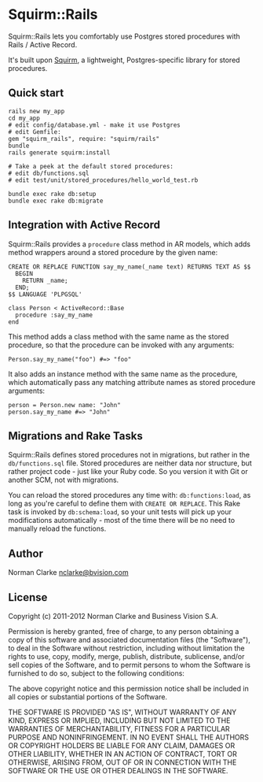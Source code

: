 # Squirm::Rails

Squirm::Rails lets you comfortably use Postgres stored procedures with Rails /
Active Record.

It's built upon [Squirm](https://github.com/bvision/squirm), a lightweight,
Postgres-specific library for stored procedures.

## Quick start

    rails new my_app
    cd my_app
    # edit config/database.yml - make it use Postgres
    # edit Gemfile:
    gem "squirm_rails", require: "squirm/rails"
    bundle
    rails generate squirm:install

    # Take a peek at the default stored procedures:
    # edit db/functions.sql
    # edit test/unit/stored_procedures/hello_world_test.rb

    bundle exec rake db:setup
    bundle exec rake db:migrate

## Integration with Active Record

Squirm::Rails provides a `procedure` class method in AR models, which adds method
wrappers around a stored procedure by the given name:

    CREATE OR REPLACE FUNCTION say_my_name(_name text) RETURNS TEXT AS $$
      BEGIN
        RETURN _name;
      END;
    $$ LANGUAGE 'PLPGSQL'

    class Person < ActiveRecord::Base
      procedure :say_my_name
    end

This method adds a class method with the same name as the stored procedure, so that
the procedure can be invoked with any arguments:

    Person.say_my_name("foo") #=> "foo"

It also adds an instance method with the same name as the procedure, which
automatically pass any matching attribute names as stored procedure arguments:

    person = Person.new name: "John"
    person.say_my_name #=> "John"

## Migrations and Rake Tasks

Squirm::Rails defines stored procedures not in migrations, but rather in the
`db/functions.sql` file. Stored procedures are neither data nor structure, but
rather project code - just like your Ruby code. So you version it with Git or
another SCM, not with migrations.

You can reload the stored procedures any time with: `db:functions:load`, as long
as you're careful to define them with `CREATE OR REPLACE`. This Rake task is
invoked by `db:schema:load`, so your unit tests will pick up your modifications
automatically - most of the time there will be no need to manually reload the
functions.

## Author

Norman Clarke <nclarke@bvision.com>

## License

Copyright (c) 2011-2012 Norman Clarke and Business Vision S.A.

Permission is hereby granted, free of charge, to any person obtaining a copy
of this software and associated documentation files (the "Software"), to deal
in the Software without restriction, including without limitation the rights
to use, copy, modify, merge, publish, distribute, sublicense, and/or sell
copies of the Software, and to permit persons to whom the Software is
furnished to do so, subject to the following conditions:

The above copyright notice and this permission notice shall be included in all
copies or substantial portions of the Software.

THE SOFTWARE IS PROVIDED "AS IS", WITHOUT WARRANTY OF ANY KIND, EXPRESS OR
IMPLIED, INCLUDING BUT NOT LIMITED TO THE WARRANTIES OF MERCHANTABILITY,
FITNESS FOR A PARTICULAR PURPOSE AND NONINFRINGEMENT. IN NO EVENT SHALL THE
AUTHORS OR COPYRIGHT HOLDERS BE LIABLE FOR ANY CLAIM, DAMAGES OR OTHER
LIABILITY, WHETHER IN AN ACTION OF CONTRACT, TORT OR OTHERWISE, ARISING FROM,
OUT OF OR IN CONNECTION WITH THE SOFTWARE OR THE USE OR OTHER DEALINGS IN THE
SOFTWARE.
